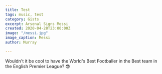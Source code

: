 ```yaml
---
title: Test
tags: music, test
category: Gists
excerpt: Arsenal Signs Messi
created: 2020-04-28T23:00:00Z
image: "/messi.jpg"
image_caption: Messi
author: Murray

---
```

Wouldn't it be cool to have the World's Best Footballer in the Best team in the English Premier League? 😎